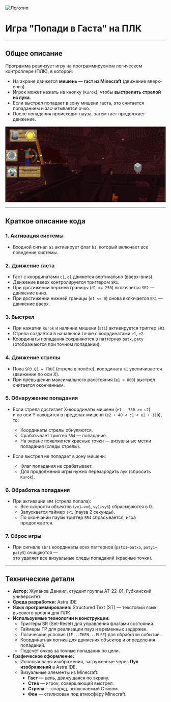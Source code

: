 ![Логотип](https://sun9-49.userapi.com/impf/vUR2BoEqxWBFxlS8bgegod-MgMnWHxT9cvgBVw/7VsKAznEPKc.jpg?size=1920x768&quality=95&crop=0,84,1000,399&sign=88e3cf3f330d2ae90aee2c89301d6698&type=cover_group)

# Игра "Попади в Гаста" на ПЛК

---

## Общее описание

Программа реализует игру на программируемом логическом контроллере (ПЛК), в которой:

- На экране движется **мишень — гаст из Minecraft** (движение вверх-вниз).
- Игрок может нажать на кнопку (`Kurok`), чтобы **выстрелить стрелой из лука**.
- Если выстрел попадает в зону мишени гаста, это считается попаданием и засчитывается очко.
- После попадания происходит пауза, затем гаст продолжает движение.

![Игра](game.jpg)

---

## Краткое описание кода

### 1. Активация системы

- Входной сигнал `a1` активирует флаг `b1`, который включает все поведение системы.

### 2. Движение гаста

- Гаст с координатами `c1`, `d1` движется вертикально (вверх-вниз).
- Движение вверх контролируется триггером `SR1`.
- При достижении верхней границы (`d1 >= 250`) включается `SR2` — движение вниз.
- При достижении нижней границы (`d1 <= 0`) снова включается `SR1` — движение вверх.

### 3. Выстрел

- При нажатии `Kurok` и наличии мишени (`st1`) активируется триггер `SR3`.
- Стрела создаётся в начальной точке с координатами `e1`, `e2`.
- Координаты попадания сохраняются в паттернах `patx`, `paty` (отображаются при точном попадании).

### 4. Движение стрелы

- Пока `SR3.Q1 = TRUE` (стрела в полёте), координата `e1` увеличивается (движение по оси X).
- При превышении максимального расстояния (`e1 > 800`) выстрел считается оконченным.

### 5. Обнаружение попадания

- Если стрела достигает X-координаты мишени (`e1 - 750 >= c2`)  
  и по оси Y находится в пределах мишени (`e2 + 40 < c1 < e2 + 110`), то:
  - Координаты стрелы обнуляются.
  - Срабатывает триггер `SR4` — попадание.
  - На экране появляются красные точки — визуальные метки попадания (следы стрелы).

- Если выстрел не попадает в зону мишени:
  - Флаг попадания не срабатывает.
  - Для продолжения игры нужно перезарядить лук (сбросить `Kurok`).

### 6. Обработка попадания

- При активации `SR4` (стрела попала):
  - Все скорости объектов (`vx1–vx6`, `vy1–vy6`) сбрасываются в 0.
  - Запускается таймер `TP1` (пауза 2 секунды).
  - По окончании паузы триггер `SR4` сбрасывается, игра продолжается.

### 7. Сброс игры

- При сигнале `sbr1` координаты всех паттернов (`patx1–patx5`, `paty1–paty5`) очищаются —  
  это удаляет все визуальные следы попаданий (красные точки).

---

## Технические детали

- **Автор:** Жуланов Даниил, студент группы АТ-22-01, Губкинский университет.
- **Среда разработки:** Astra.IDE
- **Язык программирования:** Structured Text (ST) — текстовый язык высокого уровня для ПЛК.
- **Используемые технологии и конструкции:**
  - Триггеры SR (Set-Reset) для управления флагами состояний.
  - Таймеры TP для реализации пауз и временных задержек.
  - Логические условия (`IF...THEN...ELSE`) для обработки событий.
  - Координатная логика для движения объектов и определения попаданий.
  - Подсчёт очков за точные попадания по цели.
- **Графическое оформление:**
  - Использованы изображения, загруженные через **Пул изображений** в Astra.IDE.
  - Визуальные элементы из Minecraft:
    - **Гаст** — цель, движущаяся по экрану.
    - **Стив** — игрок, совершающий выстрел.
    - **Стрела** — снаряд, выпускаемый Стивом.
    - **Фон** — стилизован под атмосферу Minecraft.
